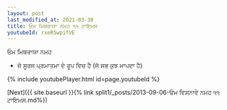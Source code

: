 ```yaml
---
layout: post
last_modified_at: 2021-03-30
title: ਓਮ ਮਿਥਰਾਯਾ ਨਮਹ ੧੧ ਟਾਇਮਸ
youtubeId: rxeR5wpifVE
---
```

 
 
 ਓਮ ਮਿਥਰਾਯਾ ਨਮਹ  
 
 -  ਜੋ ਸੂਰਜ ਪ੍ਰਮਾਤਮਾ ਦੇ ਰੂਪ ਵਿਚ ਹੈ (ਜੋ ਸਭ ਕੁਝ ਮਾਪਦਾ ਹੈ) 
 
  
 
  
 
 
 
 
 
 


{% include youtubePlayer.html id=page.youtubeId %}
 
[Next]({{ site.baseurl }}{% link  split1/_posts/2013-09-06-ਓਮ ਵਿਸ਼ਨਾਵੇ ਨਮਹ ੧੧ ਟਾਇਮਸ.md%})
 

